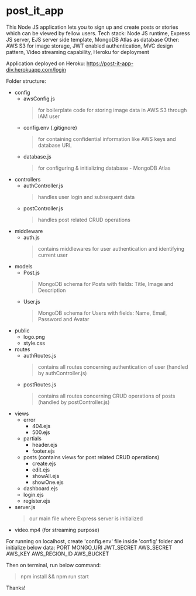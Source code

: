 # post_it_app
This Node JS application lets you to sign up and create posts or stories which can be viewed by fellow users.
Tech stack: Node JS runtime, Express JS server, EJS server side template, MongoDB Atlas as database
Other: AWS S3 for image storage, JWT enabled authentication, MVC design pattern, Video streaming capability, Heroku for deployment

Application deployed on Heroku: https://post-it-app-div.herokuapp.com/login

Folder structure:
- config
  - awsConfig.js 
    > for boilerplate code for storing image data in AWS S3 through IAM user
  - config.env (.gitignore)
    > for containing confidential information like AWS keys and database URL
  - database.js 
    > for configuring & initializing database - MongoDB Atlas
- controllers
  - authController.js
    > handles user login and subsequent data
  - postController.js
    > handles post related CRUD operations
- middleware
  - auth.js
    > contains middlewares for user authentication and identifying current user
- models
  - Post.js
    > MongoDB schema for Posts with fields: Title, Image and Description
  - User.js
    > MongoDB schema for Users with fields: Name, Email, Password and Avatar
- public
  - logo.png
  - style.css
- routes
  - authRoutes.js
    > contains all routes concerning authentication of user (handled by authController.js)
  - postRoutes.js
    > contains all routes concerning CRUD operations of posts (handled by postController.js)
- views
  - error
    - 404.ejs
    - 500.ejs
  - partials
    - header.ejs
    - footer.ejs
  - posts (contains views for post related CRUD operations)
    - create.ejs
    - edit.ejs
    - showAll.ejs
    - showOne.ejs
  - dashboard.ejs
  - login.ejs
  - register.ejs
- server.js
  > our main file where Express server is initialized
- video.mp4 (for streaming purpose)


For running on localhost, create 'config.env' file inside 'config' folder and initialize below data:
PORT
MONGO_URI
JWT_SECRET
AWS_SECRET
AWS_KEY
AWS_REGION_ID
AWS_BUCKET

Then on terminal, run below command:
> npm install && npm run start

Thanks!
